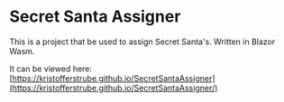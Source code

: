 # Secret Santa Assigner
This is a project that be used to assign Secret Santa's. Written in Blazor Wasm.

It can be viewed here: [https://kristofferstrube.github.io/SecretSantaAssigner](https://kristofferstrube.github.io/SecretSantaAssigner/)